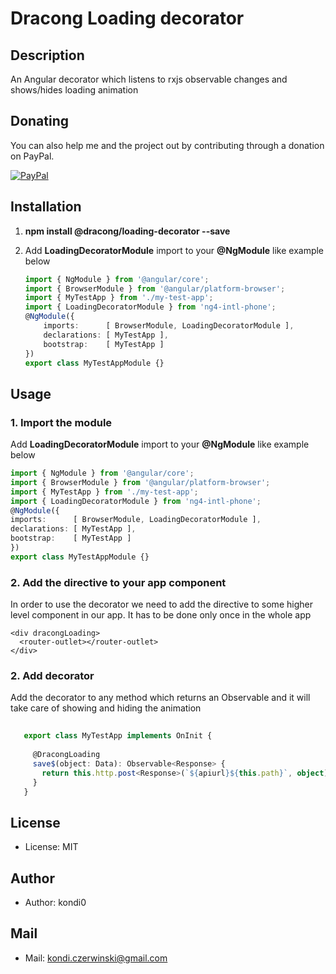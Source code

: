 # Dracong Loading decorator


## Description
An Angular decorator which listens to rxjs observable changes and shows/hides loading animation

## Donating

You can also help me and the project out by contributing through a donation on PayPal.
<p>
    <a href="https://paypal.me/konradczerw?country.x=ES&locale.x=es_ES" target="_blank">
        <img src="https://img.shields.io/badge/paypal-Konrad%20Czerwinski-blue.svg?logo=paypal&logoWidth=30&logoColor=00457C&style=popout-square" alt="PayPal"/>
    </a>
</p>

## Installation

1. __npm install @dracong/loading-decorator --save__

2. Add __LoadingDecoratorModule__ import to your __@NgModule__ like example below
    ```ts
    import { NgModule } from '@angular/core';
    import { BrowserModule } from '@angular/platform-browser';
    import { MyTestApp } from './my-test-app';
    import { LoadingDecoratorModule } from 'ng4-intl-phone';
    @NgModule({
        imports:      [ BrowserModule, LoadingDecoratorModule ],
        declarations: [ MyTestApp ],
        bootstrap:    [ MyTestApp ]
    })
    export class MyTestAppModule {}
    ```

## Usage

### 1. Import the module

Add __LoadingDecoratorModule__ import to your __@NgModule__ like example below
```ts
import { NgModule } from '@angular/core';
import { BrowserModule } from '@angular/platform-browser';
import { MyTestApp } from './my-test-app';
import { LoadingDecoratorModule } from 'ng4-intl-phone';
@NgModule({
imports:      [ BrowserModule, LoadingDecoratorModule ],
declarations: [ MyTestApp ],
bootstrap:    [ MyTestApp ]
})
export class MyTestAppModule {}
```


### 2. Add the directive to your app component
In order to use the decorator we need to add the directive to some higher level component in our app. It has to be done only once in the whole app

    <div dracongLoading>
      <router-outlet></router-outlet>
    </div>

### 2. Add decorator

Add the decorator to any method which returns an Observable and it will take care of showing and hiding the animation
 ```ts
    
    export class MyTestApp implements OnInit {
    
      @DracongLoading
      save$(object: Data): Observable<Response> {
        return this.http.post<Response>(`${apiurl}${this.path}`, object);
      }
    }
   ```

## License
* License: MIT

## Author
* Author: kondi0

## Mail
* Mail: kondi.czerwinski@gmail.com


